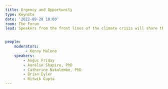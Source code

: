 ```yaml
---
title: Urgency and Opportunity
type: Keynote
date: '2022-09-28 10:00'
room: The Forum
lead: Speakers from the front lines of the climate crisis will share the urgency of our current situation and the opportunities for earth data to contribute to better outcomes for the most vulnerable.


people:
    moderators: 
         - Kenny Malone
    speakers:
        - Angus Friday
        - Aurélie Shapiro, PhD
        - Catherine Nakalembe, PhD
        - Brian Eyler
        - Ritwik Gupta
---
```

